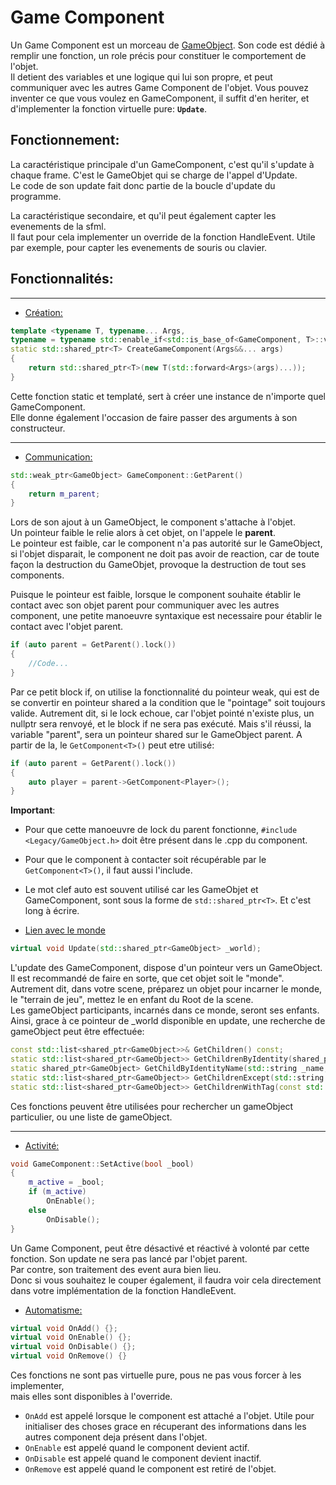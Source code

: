# Game Component

Un Game Component est un morceau de [GameObject](gameObject.md).
Son code est dédié à remplir une fonction, un role précis pour constituer le comportement de l'objet.  
Il detient des variables et une logique qui lui son propre, et peut communiquer avec les autres Game Component de l'objet.
Vous pouvez inventer ce que vous voulez en GameComponent, il suffit d'en heriter, et d'implementer la fonction virtuelle pure: **`Update`**.  

## Fonctionnement:

La caractéristique principale d'un GameComponent, c'est qu'il s'update à chaque frame.
C'est le GameObjet qui se charge de l'appel d'Update.  
Le code de son update fait donc partie de la boucle d'update du programme.  

La caractéristique secondaire, et qu'il peut également capter les evenements de la sfml.  
Il faut pour cela implementer un override de la fonction HandleEvent.
Utile par exemple, pour capter les evenements de souris ou clavier.  

## Fonctionnalités:
---
* <u>Création:</u>
```C++
template <typename T, typename... Args,
typename = typename std::enable_if<std::is_base_of<GameComponent, T>::value>::type>
static std::shared_ptr<T> CreateGameComponent(Args&&... args)
{
	return std::shared_ptr<T>(new T(std::forward<Args>(args)...));
}
```
Cette fonction static et templaté, sert à créer une instance de n'importe quel GameComponent.  
Elle donne également l'occasion de faire passer des arguments à son constructeur.

---
* <u>Communication:</u>

```C++
std::weak_ptr<GameObject> GameComponent::GetParent()
{
	return m_parent;
}
```
Lors de son ajout à un GameObject, le component s'attache à l'objet.  
Un pointeur faible le relie alors à cet objet, on l'appele le **parent**.  
Le pointeur est faible, car le component n'a pas autorité sur le GameObject,  
si l'objet disparait, le component ne doit pas avoir de reaction, car de toute façon la destruction du GameObjet, provoque la destruction de tout ses components.  

Puisque le pointeur est faible, lorsque le component souhaite établir le contact avec son objet parent pour communiquer avec les autres component, une petite manoeuvre syntaxique est necessaire pour établir le contact avec l'objet parent.

```C++
if (auto parent = GetParent().lock())
{
	//Code...
}
```
Par ce petit block if, on utilise la fonctionnalité du pointeur weak, qui est de se convertir en pointeur shared a la condition que le "pointage" soit toujours valide.
Autrement dit, si le lock echoue, car l'objet pointé n'existe plus, un nullptr sera renvoyé, et le block if ne sera pas exécuté.
Mais s'il réussi, la variable "parent", sera un pointeur shared sur le GameObject parent.
A partir de la, le `GetComponent<T>()` peut etre utilisé:

```C++
if (auto parent = GetParent().lock())
{
	auto player = parent->GetComponent<Player>();
}
```
**Important**:

* Pour que cette manoeuvre de lock du parent fonctionne, `#include <Legacy/GameObject.h>`
doit être présent dans le .cpp du component.
* Pour que le component à contacter soit récupérable par le `GetComponent<T>()`, il faut aussi l'include.
* Le mot clef auto est souvent utilisé car les GameObjet et GameComponent, sont sous la forme de `std::shared_ptr<T>`.
Et c'est long à écrire.  

* <u>Lien avec le monde</u>
```C++
virtual void Update(std::shared_ptr<GameObject> _world);
```
L'update des GameComponent, dispose d'un pointeur vers un GameObject.  
Il est recommandé de faire en sorte, que cet objet soit le "monde".  
Autrement dit, dans votre scene, préparez un objet pour incarner le monde, le "terrain de jeu", mettez le en enfant du Root de la scene.  
Les gameObject participants, incarnés dans ce monde, seront ses enfants.  
Ainsi, grace à ce pointeur de _world disponible en update, une recherche de gameObject peut être effectuée:

```C++
const std::list<shared_ptr<GameObject>>& GetChildren() const;
static std::list<shared_ptr<GameObject>> GetChildrenByIdentity(shared_ptr<GameObject> _container, std::string identityName);
static shared_ptr<GameObject> GetChildByIdentityName(std::string _name, std::shared_ptr<GameObject> _container);
static std::list<shared_ptr<GameObject>> GetChildrenExcept(std::string _name, std::shared_ptr<GameObject> _container);
static std::list<shared_ptr<GameObject>> GetChildrenWithTag(const std::string _tag, std::shared_ptr<GameObject> _container);
```
Ces fonctions peuvent être utilisées pour rechercher un gameObject particulier, ou une liste de gameObject.

---
* <u>Activité:</u>
```C++
void GameComponent::SetActive(bool _bool)
{
	m_active = _bool;
	if (m_active)
		OnEnable();
	else
		OnDisable();
}
```
Un Game Component, peut être désactivé et réactivé à volonté par cette fonction.
Son update ne sera pas lancé par l'objet parent.  
Par contre, son traitement des event aura bien lieu.  
Donc si vous souhaitez le couper également, il faudra voir cela directement dans votre implémentation de la fonction HandleEvent.

* <u>Automatisme:</u>
```C++
virtual void OnAdd() {};
virtual void OnEnable() {};
virtual void OnDisable() {};
virtual void OnRemove() {}
```
Ces fonctions ne sont pas virtuelle pure, pous ne pas vous forcer à les implementer,  
mais elles sont disponibles à l'override.

* `OnAdd` est appelé lorsque le component est attaché a l'objet.
Utile pour initialiser des choses grace en récuperant des informations dans les autres component deja présent dans l'objet.
* `OnEnable` est appelé quand le component devient actif.
* `OnDisable` est appelé quand le component devient inactif.
* `OnRemove` est appelé quand le component est retiré de l'objet.
